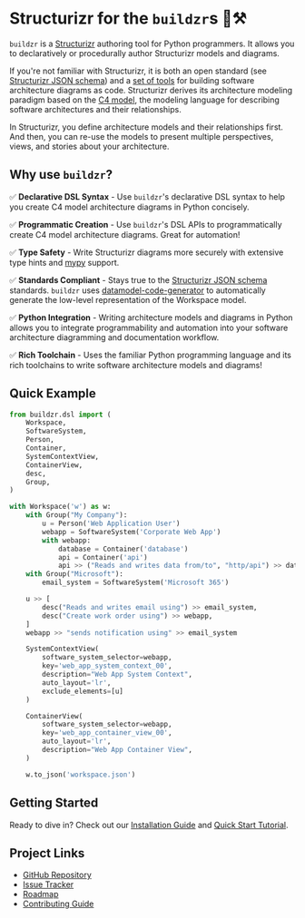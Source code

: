 # Structurizr for the `buildzr`s 🧱⚒️

`buildzr` is a [Structurizr](https://structurizr.com/) authoring tool for Python programmers. It allows you to declaratively or procedurally author Structurizr models and diagrams.

If you're not familiar with Structurizr, it is both an open standard (see [Structurizr JSON schema](https://github.com/structurizr/json)) and a [set of tools](https://docs.structurizr.com/usage) for building software architecture diagrams as code. Structurizr derives its architecture modeling paradigm based on the [C4 model](https://c4model.com/), the modeling language for describing software architectures and their relationships.

In Structurizr, you define architecture models and their relationships first. And then, you can re-use the models to present multiple perspectives, views, and stories about your architecture.

## Why use `buildzr`?

✅ **Declarative DSL Syntax** - Use `buildzr`'s declarative DSL syntax to help you create C4 model architecture diagrams in Python concisely.

✅ **Programmatic Creation** - Use `buildzr`'s DSL APIs to programmatically create C4 model architecture diagrams. Great for automation!

✅ **Type Safety** - Write Structurizr diagrams more securely with extensive type hints and [mypy](https://mypy-lang.org) support.

✅ **Standards Compliant** - Stays true to the [Structurizr JSON schema](https://github.com/structurizr/json) standards. `buildzr` uses [datamodel-code-generator](https://github.com/koxudaxi/datamodel-code-generator) to automatically generate the low-level representation of the Workspace model.

✅ **Python Integration** - Writing architecture models and diagrams in Python allows you to integrate programmability and automation into your software architecture diagramming and documentation workflow.

✅ **Rich Toolchain** - Uses the familiar Python programming language and its rich toolchains to write software architecture models and diagrams!

## Quick Example

```python
from buildzr.dsl import (
    Workspace,
    SoftwareSystem,
    Person,
    Container,
    SystemContextView,
    ContainerView,
    desc,
    Group,
)

with Workspace('w') as w:
    with Group("My Company"):
        u = Person('Web Application User')
        webapp = SoftwareSystem('Corporate Web App')
        with webapp:
            database = Container('database')
            api = Container('api')
            api >> ("Reads and writes data from/to", "http/api") >> database
    with Group("Microsoft"):
        email_system = SoftwareSystem('Microsoft 365')

    u >> [
        desc("Reads and writes email using") >> email_system,
        desc("Create work order using") >> webapp,
    ]
    webapp >> "sends notification using" >> email_system

    SystemContextView(
        software_system_selector=webapp,
        key='web_app_system_context_00',
        description="Web App System Context",
        auto_layout='lr',
        exclude_elements=[u]
    )

    ContainerView(
        software_system_selector=webapp,
        key='web_app_container_view_00',
        auto_layout='lr',
        description="Web App Container View",
    )

    w.to_json('workspace.json')
```

## Getting Started

Ready to dive in? Check out our [Installation Guide](getting-started/installation.md) and [Quick Start Tutorial](getting-started/quick-start.md).

## Project Links

- [GitHub Repository](https://github.com/amirulmenjeni/buildzr)
- [Issue Tracker](https://github.com/amirulmenjeni/buildzr/issues)
- [Roadmap](roadmap.md)
- [Contributing Guide](contributing.md)
